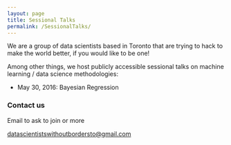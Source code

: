 ```yaml
---
layout: page
title: Sessional Talks
permalink: /SessionalTalks/
---
```


We are a group of data scientists based in Toronto that are trying to hack to make the world better, if you would like to be one!

Among other things, we host publicly accessible sessional talks on machine learning / data science methodologies:


* May 30, 2016: Bayesian Regression

### Contact us

Email to ask to join or more

[datascientistswithoutbordersto@gmail.com](mailto:datascientistswithoutbordersto@gmail.com)
